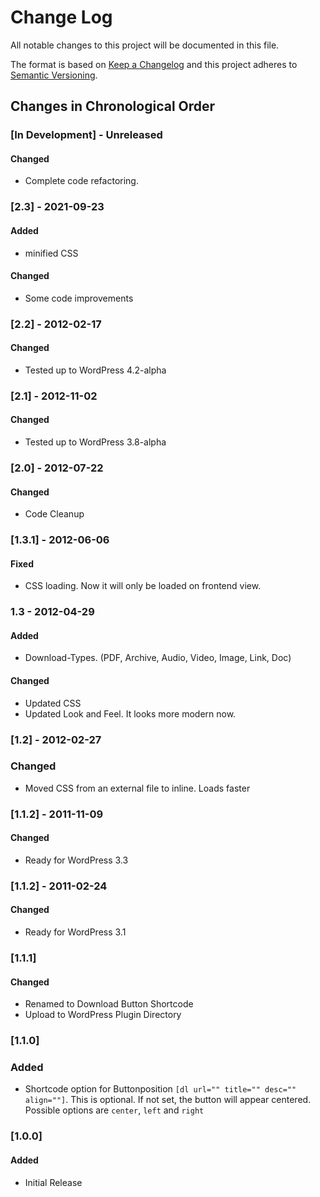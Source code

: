 # Change Log

All notable changes to this project will be documented in this file.

The format is based on [Keep a Changelog](http://keepachangelog.com/)
and this project adheres to [Semantic Versioning](http://semver.org/).

<!--
GitHub MD Syntax:
https://docs.github.com/en/get-started/writing-on-github/getting-started-with-writing-and-formatting-on-github/basic-writing-and-formatting-syntax

Highlighting:
https://docs.github.com/assets/cb-41128/mw-1440/images/help/writing/alerts-rendered.webp

> [!NOTE]
> Highlights information that users should take into account, even when skimming.

> [!IMPORTANT]
> Crucial information necessary for users to succeed.

> [!WARNING]
> Critical content demanding immediate user attention due to potential risks.
-->

## Changes in Chronological Order

### [In Development] - Unreleased

<!--
Section Order:

#### Added
#### Fixed
#### Changed
#### Deprecated
#### Removed
#### Security
-->

#### Changed

- Complete code refactoring.

### [2.3] - 2021-09-23

#### Added

- minified CSS

#### Changed

- Some code improvements

### [2.2] - 2012-02-17

#### Changed

- Tested up to WordPress 4.2-alpha

### [2.1] - 2012-11-02

#### Changed

- Tested up to WordPress 3.8-alpha

### [2.0] - 2012-07-22

#### Changed

- Code Cleanup

### [1.3.1] - 2012-06-06

#### Fixed

- CSS loading. Now it will only be loaded on frontend view.

### 1.3 - 2012-04-29

#### Added

- Download-Types. (PDF, Archive, Audio, Video, Image, Link, Doc)

#### Changed

- Updated CSS
- Updated Look and Feel. It looks more modern now.

### [1.2] - 2012-02-27

### Changed

- Moved CSS from an external file to inline. Loads faster

### [1.1.2] - 2011-11-09

#### Changed

- Ready for WordPress 3.3

### [1.1.2] - 2011-02-24

#### Changed

- Ready for WordPress 3.1

### [1.1.1]

#### Changed

- Renamed to Download Button Shortcode
- Upload to WordPress Plugin Directory

### [1.1.0]

### Added

- Shortcode option for Buttonposition `[dl url="" title="" desc="" align=""]`. This
  is optional. If not set, the button will appear centered. Possible options are
  `center`, `left` and `right`

### [1.0.0]

#### Added

- Initial Release
